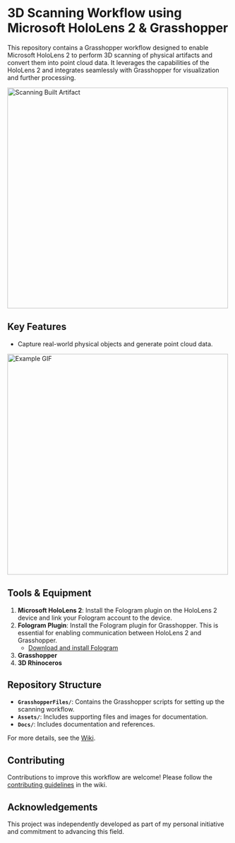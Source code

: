 # 3D Scanning Workflow using Microsoft HoloLens 2 & Grasshopper

This repository contains a Grasshopper workflow designed to enable Microsoft HoloLens 2 to perform 3D scanning of physical artifacts and convert them into point cloud data. It leverages the capabilities of the HoloLens 2 and integrates seamlessly with Grasshopper for visualization and further processing.

<img src="https://github.com/LoyWeiWin/Grasshopper_3DScanning/blob/main/Assets/Thumbnails/Img_3DScanningProcedure_UsingMicrosoftHololens2.jpg?raw=true" alt="Scanning Built Artifact" width="500">

## Key Features
- Capture real-world physical objects and generate point cloud data.
<img src="https://github.com/LoyWeiWin/Grasshopper_3DScanning/blob/main/Assets/Video/Vid_3DScannedStructure.gif?raw=true" alt="Example GIF" width="500">

## Tools & Equipment
1. **Microsoft HoloLens 2**: Install the Fologram plugin on the HoloLens 2 device and link your Fologram account to the device.
2. **Fologram Plugin**: Install the Fologram plugin for Grasshopper. This is essential for enabling communication between HoloLens 2 and Grasshopper.
   - [Download and install Fologram](https://fologram.com/)
3. **Grasshopper**
4. **3D Rhinoceros**

## Repository Structure
- **`GrasshopperFiles/`**: Contains the Grasshopper scripts for setting up the scanning workflow.
- **`Assets/`**: Includes supporting files and images for documentation.
- **`Docs/`**: Includes documentation and references.

For more details, see the [Wiki](https://github.com/LoyWeiWin/Grasshopper_3DScanning/wiki).

## Contributing
Contributions to improve this workflow are welcome! Please follow the [contributing guidelines](https://github.com/LoyWeiWin/Grasshopper_3DScanning_Documentation/wiki/05_Contributing-Guidelines) in the wiki.

## Acknowledgements
This project was independently developed as part of my personal initiative and commitment to advancing this field.
